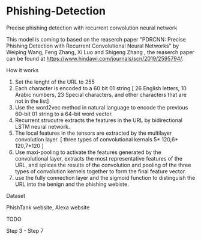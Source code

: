 # Phishing-Detection

Precise phishing detection with recurrent convolution neural network

This model is coming to based on the reaserch paper "PDRCNN: Precise Phishing Detection with Recurrent Convolutional Neural Networks" by Weiping Wang, Feng Zhang, Xi Luo and Shigeng Zhang , the reaserch paper can be found at https://www.hindawi.com/journals/scn/2019/2595794/.

How it works

1. Set the lenght of the URL to 255
2. Each character is encoded to a 60 bit 01 string [ 26 English letters, 10 Arabic numbers, 23 Special characters, and other characters that are not in the list]
3. Use the word2vec method in natural language to encode the previous 60-bit 01 string to a 64-bit word vector.
4. Recurrent strucutre extracts the features in the URL by bidirectional LSTM neural network.
5. The local features in the tensors are extracted by the multilayer convolution layer. [ three types of convolutional kernals 5* 120,6* 120,7*120 ]
6. Use maxi-pooling to activate the features generated by the convolutional layer, extracts the most representative features of the URL, and splices the results of the convolution and pooling of the three types of convolution kernels together to form the final feature vector.
7. use the fully connection layer and the sigmoid function to distinguish the URL into the benign and the phishing webiste.

Dataset

PhishTank website, Alexa website

TODO

Step 3 - Step 7
